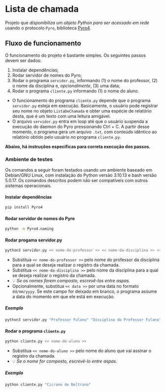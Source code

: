 # Lista de chamada

Projeto que *disponibiliza um objeto Python para ser acessado em rede* usando o protocolo `Pyro`, biblioteca [Pyro4](https://pyro4.readthedocs.io/en/stable/).

## Fluxo de funcionamento

O funcionamento do projeto é bastante simples. Os seguintes passos devem ser dados:

1. Instalar dependências;
1. Rodar servidor de nomes do Pyro;
1. Rodar o programa `servidor.py`, informando (1) o nome do professor, (2) o nome da disciplina e, *opcionalmente*, (3) uma data;
1. Rodar o programa `cliente.py` informando (1) o nome do aluno.

- O funcionamento do programa `cliente.py` depende que o programa `servidor.py` esteja em execução. Basicamente, o usuário pode registrar seu nome no objeto `ListaDeChamada` e obter uma espécie de relatório desta, que é um texto com uma leitura amigável.
- O arquivo `servidor.py` entra em loop até que o usuário suspenda a execução do daemon do Pyro pressionando Ctrl + C. A partir desse momento, o programa gera um arquivo `.txt`, com conteúdo idêntico ao relatório obtido pelo usuário no programa `cliente.py`.

**Abaixo, há instruções específicas para correta execução dos passos.**

### Ambiente de testes

Os comandos a seguir foram testados usando um ambiente baseado em Debian/GNU Linux, com instalação do Python versão 3.10.13 e bash versão 5.0.17. Os comandos descritos podem não ser compatíveis com outros sistemas operacionais.

#### Instalar dependências

```bash
pip install Pyro4
```

#### Rodar servidor de nomes do Pyro

```bash
python -m Pyro4.naming
```

#### Rodar progama servidor.py

```bash
python3 servidor.py << nome-do-professor >> << nome-da-disciplina >> << data >>
```

- Substitua `<< nome-do-professor >>` pelo nome do professor da disciplina para a qual se deseja realizar o registro da chamada.
- Substitua `<< nome-da-disciplina >>` pelo nome da disciplina para a qual se deseja realizar o registro da chamada.
- 💡 *Se os nomes forem composto, escrevê-los entre aspas*.
- Opcionalmente, substitua `<< data >>` por uma data no formato `dd/mm/yyyy`. Se este campo for deixado em branco, o programa assume a data do momento em que ele está em execução.

##### Exemplo

```bash
python3 servidor.py "Professor Fulano" "Disciplina do Professor Fulano" 12/12/2012
```

#### Rodar o programa `cliente.py`

```bash
python cliente.py << nome-do-aluno >>
```

- Substitua `<< nome-do-aluno >>` pelo nome do aluno que vai assinar o registro da chamada.
- 💡 *Se o nome for composto, escrevê-lo entre aspas*.

##### Exemplo

```bash
python cliente.py "Cicrano de Beltrano"
```